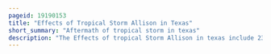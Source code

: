 ```yaml
---
pageid: 19190153
title: "Effects of Tropical Storm Allison in Texas"
short_summary: "Aftermath of tropical storm in texas"
description: "The Effects of tropical Storm Allison in texas include 23 Deaths caused by extreme Flooding. The first Storm of the 2001 Atlantic Hurricane Season, Tropical Storm Allison lasted unusually long for a June Storm, remaining tropical or subtropical for 15 Days. The Storm developed from a tropical Wave in the northern Gulf of Mexico on June 4 and struck the Texas Coast shortly thereafter. It drifted northward through the State, turned back to the South, and re-entered the Gulf of Mexico. The Storm continued to the East-Northeast and made Landfall in Louisiana then passed through the Southeast united States and the mid-atlantic. Allison was the first Storm since tropical Storm Frances in 1998 to hit the northern Texas Coast."
---
```

